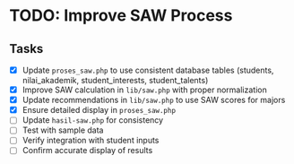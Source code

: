 # TODO: Improve SAW Process

## Tasks
- [x] Update `proses_saw.php` to use consistent database tables (students, nilai_akademik, student_interests, student_talents)
- [x] Improve SAW calculation in `lib/saw.php` with proper normalization
- [x] Update recommendations in `lib/saw.php` to use SAW scores for majors
- [x] Ensure detailed display in `proses_saw.php`
- [ ] Update `hasil-saw.php` for consistency
- [ ] Test with sample data
- [ ] Verify integration with student inputs
- [ ] Confirm accurate display of results

